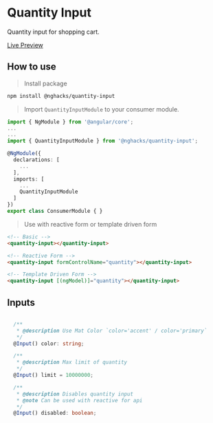 # Quantity Input

Quantity input for shopping cart.

[Live Preview](https://ng-hack.web.app/quantity-input)

## How to use

> Install package

```bash
npm install @nghacks/quantity-input
```

> Import `QuantityInputModule` to your consumer module.

```typescript
import { NgModule } from '@angular/core';
...
...
import { QuantityInputModule } from '@nghacks/quantity-input';

@NgModule({
  declarations: [
    ...
  ],
  imports: [
    ...
    QuantityInputModule
  ]
})
export class ConsumerModule { }
```

> Use with reactive form or template driven form

```html
<!-- Basic -->
<quantity-input></quantity-input>

<!-- Reactive Form -->
<quantity-input formControlName="quantity"></quantity-input>

<!-- Template Driven Form -->
<quantity-input [(ngModel)]="quantity"></quantity-input>

```

## Inputs

```typescript

  /**
   * @description Use Mat Color `color='accent' / color='primary`
   */
  @Input() color: string;

  /**
   * @description Max limit of quantity
   */
  @Input() limit = 10000000;

  /**
   * @description Disables quantity input
   * @note Can be used with reactive for api
   */
  @Input() disabled: boolean;

```
